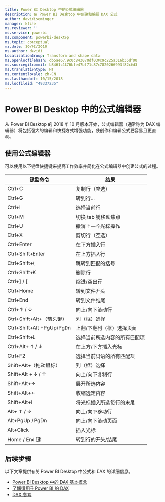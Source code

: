 ```yaml
---
title: Power BI Desktop 中的公式编辑器
description: 在 Power BI Desktop 中创建和编辑 DAX 公式
author: davidiseminger
manager: kfile
ms.reviewer: ''
ms.service: powerbi
ms.component: powerbi-desktop
ms.topic: conceptual
ms.date: 10/02/2018
ms.author: davidi
LocalizationGroup: Transform and shape data
ms.openlocfilehash: db5ae6779c0c843070df030c9c225a316b35df00
ms.sourcegitcommit: b8461c1876bfe47bf71c87c7820266993f82c0d3
ms.translationtype: HT
ms.contentlocale: zh-CN
ms.lasthandoff: 10/15/2018
ms.locfileid: "49337235"
---
```

# <a name="formula-editor-in-power-bi-desktop"></a>Power BI Desktop 中的公式编辑器

从 Power BI Desktop 的 2018 年 10 月版本开始，公式编辑器（通常称为 DAX 编辑器）将包括强大的编辑和快捷方式增强功能，使创作和编辑公式更容易且更直观。 

## <a name="using-the-formula-editor"></a>使用公式编辑器

可以使用以下键盘快捷键来提高工作效率并简化在公式编辑器中创建公式的过程。


|键盘命令  |结果  |
|---------|---------|
|Ctrl+C  | 复制行（空选） |
|Ctrl+G  |转到行... |
|Ctrl+I  |选择当前行  |
|Ctrl+M  |切换 tab 键移动焦点 |
|Ctrl+U  |撤消上一个光标操作  |
|Ctrl+X   | 剪切行（空选） |
|Ctrl+Enter  |在下方插入行  |
|Ctrl+Shift+Enter  |在上方插入行  |
|Ctrl+Shift+\  |跳转到匹配的括号  |
|Ctrl+Shift+K  |删除行  |
|Ctrl+] / [  |缩进/突出行  |
|Ctrl+Home  |转到文件开头  |
|Ctrl+End  |转到文件结尾  |
|Ctrl+↑ / ↓   |向上/向下滚动行  |
|Ctrl+Shift+Alt+（箭头键）  |列（框）选择  |
|Ctrl+Shift+Alt +PgUp/PgDn  |上翻/下翻列（框）选择页面 |
|Ctrl+Shift+L  |选择当前所选内容的所有匹配项 |
|Ctrl+Alt+ ↑ / ↓  |在上方/下方插入光标  |
|Ctrl+F2  |选择当前词语的所有匹配项 | 
|Shift+Alt+（拖动鼠标） |列（框）选择  |
|Shift+Alt + ↓ / ↑  |向上/向下复制行  |
|Shift+Alt+→  |展开所选内容  |
|Shift+Alt+←  |收缩选定内容 |
|Shift+Alt+I  |将光标插入所选每行的末尾 |
|Alt+ ↑ / ↓  | 向上/向下移动行 |
|Alt+PgUp / PgDn  |向上/向下滚动页面  |
|Alt+Click  |插入光标  |
|Home / End 键  |转到行的开头/结尾  |

## <a name="next-steps"></a>后续步骤

以下文章提供有关 Power BI Desktop 中公式和 DAX 的详细信息。

* [Power BI Desktop 中的 DAX 基本概念](desktop-quickstart-learn-dax-basics.md)
* [了解适用于 Power BI 的 DAX](https://docs.microsoft.com/power-bi/guided-learning/introductiontodax?tutorial-step=1)
* [DAX 参考](https://msdn.microsoft.com/query-bi/dax/data-analysis-expressions-dax-reference)

